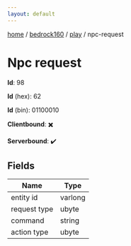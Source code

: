 ```yaml
---
layout: default
---
```


[home](/)  /  [bedrock160](/protocol/bedrock160)  /  [play](/protocol/bedrock160/play)  /  npc-request

# Npc request

**Id**: 98

**Id** (hex): 62

**Id** (bin): 01100010

**Clientbound**: ✖️

**Serverbound**: ✔️

## Fields

Name | Type
---|---
entity id | varlong
request type | ubyte
command | string
action type | ubyte

